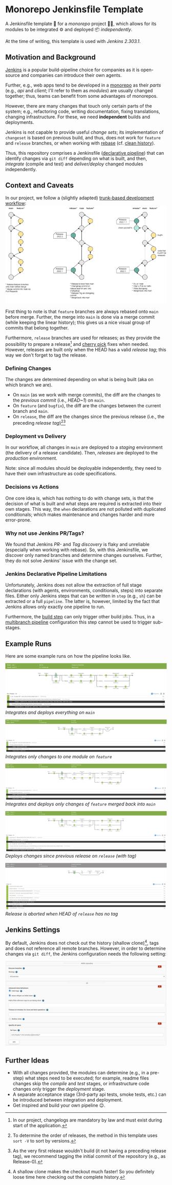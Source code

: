 # Monorepo Jenkinsfile Template

A Jenkinsfile template 📄 for a _monorepo_ project 👨‍💻, which allows for its modules to be integrated ⚙ and deployed 📦 _independently_.

At the time of writing, this template is used with _Jenkins 2.303.1_.

## Motivation and Background
[Jenkins](https://www.jenkins.io/) is a popular build-pipeline choice for companies as it is open-source and companies can introduce their own agents. 

Further, e.g., web apps tend to be developed in a [monorepo](https://en.wikipedia.org/wiki/Monorepo) as their _parts_ (e.g., _api_ and _client_; I'll refer to them as _modules_) are usually changed together; thus, teams can benefit from some advantages of monorepos.

However, there are many changes that touch only certain parts of the system; e.g., refactoring code, writing documentation, fixing translations, changing infrastructure. For these, we need **independent** builds and deployments.

Jenkins is not capable to provide useful _change sets_; its implementation of `changeset` is based on previous build, and thus, does not work for `feature` and `release` branches, or when working with [rebase](https://git-scm.com/docs/git-rebase) (cf. [clean history](https://github.com/andrej-dyck/git-kata)).

Thus, this repository comprises a Jenkinsfile ([declarative pipeline](https://www.jenkins.io/doc/book/pipeline/syntax/)) that can identify changes via `git diff` depending on what is built, and then, _integrate_ (compile and test) and _deliver/deploy_ changed modules independently. 

## Context and Caveats
In our project, we follow a (slightly adapted) [trunk-based development workflow](https://trunkbaseddevelopment.com/):
![Trunk-based Git Workflow](./assets/trunk-based-development.png)

First thing to note is that `feature` branches are always rebased onto `main` before merge. Further, the merge into `main` is done via a merge commit (while keeping the linear history); this gives us a nice visual group of commits that belong together.

Furthermore, `release` branches are used for releases; as they provide the possibility to prepare a release[^1] and [cherry pick](https://git-scm.com/docs/git-cherry-pick) fixes when needed. However, releases are built only when the HEAD has a valid _release tag_; this way we don't forget to tag the release.

[^1]: In our project, changelogs are mandatory by law and must exist during start of the application.

### Defining Changes
The changes are determined depending on what is being built (aka on which branch we are).
* On `main` (as we work with merge commits), the diff are the changes to the _previous commit_ (i.e., _HEAD~1_) on `main`.
* On `feature` (and `bugfix`), the diff are the changes between the current branch and `main`.
* On `release`, the diff are the changes since the previous release (i.e., the preceding _release tag_)[^2][^3]

[^2]: To determine the order of releases, the method in this template uses `sort -V` to sort by versions.

[^3]: As the very first release wouldn't build (it not having a preceding release tag), we recommend tagging the initial commit of the repository (e.g., as Release-0). 

### Deployment vs Delivery
In our workflow, all changes in `main` are deployed to a _staging_ environment (the delivery of a release candidate). Then, _releases_ are deployed to the _production_ environment.

Note: since all modules should be deployable independently, they need to have their own infrastructure as code specifications.

### Decisions vs Actions
One core idea is, which has nothing to do with change sets, is that the decision of what is built and what steps are required is extracted into their own stages. This way, the `when` declarations are not polluted with duplicated conditionals; which makes maintenance and changes harder and more error-prone.

### Why not use Jenkins PR/Tags? 
We found that Jenkins _PR-_ and _Tag discovery_ is flaky and unreliable (especially when working with rebase). So, with this Jenkinsfile, we discover only named branches and determine changes ourselves. Further, they do not solve Jenkins' issue with the change set.

### Jenkins Declarative Pipeline Limitations
Unfortunately, Jenkins does not allow the extraction of full stage declarations (with agents, environments, conditionals, steps) into separate files. Either only Jenkins steps that can be written in `step` (e.g., `sh`) can be extracted or a full `pipeline`. The latter is, however, limited by the fact that Jenkins allows only exactly one pipeline to run.

Furthermore, the [build step](https://www.jenkins.io/doc/pipeline/steps/pipeline-build-step/) can only trigger other build jobs. Thus, in a [multibranch pipeline](https://www.jenkins.io/doc/book/pipeline/multibranch/) configuration this step cannot be used to trigger sub-stages.  

## Example Runs
Here are some example runs on how the pipeline looks like.

![Build main All Modules](./assets/build-main-all.jpg)
_Integrates and deploys everything on `main`_

![Build feature Webclient](./assets/build-feature-partial.jpg)
_Integrates only changes to one module on `feature`_

![Build main Webclient after Merge](./assets/build-main-partial.jpg)
_Integrates and deploys only changes of `feature` merged back into `main`_

![Build release](./assets/build-release-1.jpg)
_Deploys changes since previous release on `release` (with tag)_

![Build release](./assets/build-release-1-aborted.jpg)
_Release is aborted when HEAD of `release` has no tag_

## Jenkins Settings
By default, Jenkins does not check out the history (shallow clone)[^4], tags and does not reference all remote branches. However, in order to determine changes via `git diff`, the Jenkins configuration needs the following setting:

![Jenkins Git Advanced Clone Behaviour Setting](./assets/jenkins-settings.jpg)

[^4]: A shallow clone makes the checkout much faster! So you definitely loose time here checking out the complete history. 

## Further Ideas
* With all changes provided, the modules can determine (e.g., in a pre-step) what steps need to be executed; for example, readme files changes skip the _compile_ and _test_ stages, or infrastructure code changes only trigger the _deployment_ stage.
* A separate acceptance stage (3rd-party api tests, smoke tests, etc.) can be introduced between integration and deployment.
* Get inspired and build your own pipeline 😉.